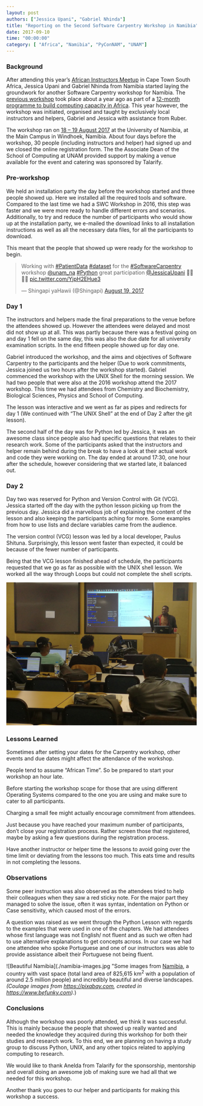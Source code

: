 ```yaml
---
layout: post
authors: ["Jessica Upani", "Gabriel Nhinda"]
title: "Reporting on the Second Software Carpentry Workshop in Namibia"
date: 2017-09-10
time: "00:00:00"
category: [ "Africa", "Namibia", "PyConNAM", "UNAM"]
---
```


### Background

After attending this year’s [African Instructors Meetup](https://software-carpentry.org/blog/2017/05/instructor-training-south-africa.html) in Cape Town South Africa, Jessica Upani and Gabriel Nhinda from Namibia started laying the groundwork for another Software Carpentry workshop for Namibia. The [previous workshop](https://docs.google.com/document/d/1bQadFk4ZmAJ-hhOQ6zym5oZJ_LJnuJ26sWEqa8E64hE/pub) took place about a year ago as part of a [12-month programme to build computing capacity in Africa](https://figshare.com/articles/A_Programme_for_the_Development_of_Computational_and_Digital_Research_Capacity_in_South_Africa_and_Africa_-_phase_1/3382168). This year however, the workshop was initiated, organised and taught by exclusively local instructors and helpers, Gabriel and Jessica with assistance from Ruber. 

The workshop ran on [18 – 19 August 2017](https://shingapi.github.io/2017-08-18-Windhoek/) at the University of Namibia, at the Main Campus in Windhoek, Namibia. About four days before the workshop, 30 people (including instructors and helper) had signed up and we closed the online registration form. The the Associate Dean of the School of Computing at UNAM provided support by making a venue available for the event and catering was sponsored by Talarify.


### Pre-workshop 
We held an installation party the day before the workshop started and three people showed up. Here we installed all the required tools and software. Compared to the last time we had a SWC Workshop in 2016, this step was faster and we were more ready to handle different errors and scenarios. Additionally, to try and reduce the number of participants who would show up at the installation party, we e-mailed the download links to all installation instructions as well as all the necessary data files, for all the  participants to download. 

This meant that the people that showed up were ready for the workshop to begin. 

<blockquote class="twitter-tweet" data-lang="en"><p lang="en" dir="ltr">Working with <a href="https://twitter.com/hashtag/PatientData?src=hash">#PatientData</a> <a href="https://twitter.com/hashtag/dataset?src=hash">#dataset</a> for the <a href="https://twitter.com/hashtag/SoftwareCarpentry?src=hash">#SoftwareCarpentry</a> workshop <a href="https://twitter.com/unam_na">@unam_na</a> <a href="https://twitter.com/hashtag/Python?src=hash">#Python</a> great participation <a href="https://twitter.com/JessicaUpani">@JessicaUpani</a> 👏🏿👏🏿 <a href="https://t.co/YjpH2EHue3">pic.twitter.com/YjpH2EHue3</a></p>&mdash; Shingapi yaHawii (@Shingapi) <a href="https://twitter.com/Shingapi/status/898839262480564224">August 19, 2017</a></blockquote>
<script async src="//platform.twitter.com/widgets.js" charset="utf-8"></script>

### Day 1 
The instructors and helpers made the final preparations to the venue before the attendees showed up. However the attendees were delayed and most did not show up at all. This was partly because there was a festival going on and day 1 fell on the same day, this was also the due date for all university examination scripts.  In the end fifteen people showed up for day one.

Gabriel introduced the workshop, and the aims and objectives of Software Carpentry to the participants and the helper (Due to work commitments, Jessica joined us two hours after the workshop started). Gabriel commenced the workshop with the UNIX Shell for the morning session. We had two people that were also at the 2016 workshop attend the 2017 workshop. This time we had attendees from Chemistry and Biochemistry, Biological Sciences, Physics and School of Computing.

The lesson was interactive and we went as far as pipes and redirects for day 1 (We continued with “The UNIX Shell” at the end of Day 2 after the git lesson).

The second half of the day was for Python led by Jessica, it was an awesome class since people also had specific questions that relates to their research work. Some of the participants asked that the instructors and helper remain behind during the break to have a look at their actual work and code they were working on. The day ended at around 17:30, one hour after the schedule, however considering that we started late, it balanced out. 

### Day 2
Day two was reserved for Python and Version Control with Git (VCG). Jessica started off the day with the python lesson picking up from the previous day. Jessica did a marvellous job of explaining the content of the lesson and also keeping the participants aching for more. Some examples from how to use lists and declare variables came from the audience.

The version control (VCG) lesson was led by a local developer, Paulus Shituna. Surprisingly, this lesson went faster than expected, it could be because of the fewer number of participants. 

Being that the VCG lesson finished ahead of schedule, the participants requested that we go as far as possible with the UNIX shell lesson. We worked all the way through Loops but could not complete the shell scripts.

![The Workshop](./namibia-workshop.jpg "Gabriel teaching the Shell")

### Lessons Learned
Sometimes after setting your dates for the Carpentry workshop, other events and due dates might affect the attendance of the workshop.

People tend to assume “African Time”. So be prepared to start your workshop an hour late. 

Before starting the workshop scope for those that are using different Operating Systems compared to the one you are using and make sure to cater to all participants.

Charging a small fee might actually encourage commitment from attendees.

Just because you have reached your maximum number of participants, don’t close your registration process. Rather screen those that registered, maybe by asking a few questions during the registration process. 

Have another instructor or helper time the lessons to avoid going over the time limit or deviating from the lessons too much. This eats time and results in not completing the lessons.

### Observations

Some peer instruction was also observed as the attendees tried to help their colleagues when they saw a red sticky note. For the major part they managed to solve the issue, often it was syntax, indentation on Python or Case sensitivity, which caused most of the errors.

A question was raised as we went through the Python Lesson with regards to the examples that were used in one of the chapters.
We had attendees whose first language was not English/ not fluent and as such we often had to use alternative explanations to get concepts across. In our case we had one attendee who spoke Portuguese and one of our instructors was able to provide assistance albeit their Portuguese not being fluent.

![Beautiful Namibia](./namibia-images.jpg "Some images from [Namibia](https://en.wikipedia.org/wiki/Namibia), a country with vast space (total land area of 825,615 km<sup>2</sup> with a population of around 2.5 million people) and incredibly beautiful and diverse landscapes. *(Coulage images from https://pixabay.com, created in https://www.befunky.com).*)

### Conclusions
Although the workshop was poorly attended, we think it was successful. This is mainly because the people that showed up really wanted and needed the knowledge they acquired during this workshop for both their studies and research work.
To this end, we are planning on having a study group to discuss Python, UNIX, and any other topics related to applying computing to research.

We would like to thank Anelda from Talarify for the sponsorship, mentorship and overall doing an awesome job of making sure we had all that we needed for this workshop.

Another thank you goes to our helper and participants for making this workshop a success.

